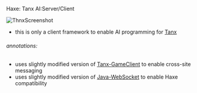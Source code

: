 Haxe: Tanx AI:Server/Client

![ThnxScreenshot](http://i.imgur.com/iTRi7SE.png)

* this is only a client framework to enable AI programming for [Tanx](https://github.com/Maksims/tanx)


###### annotations:
* uses slightly modified version of [Tanx-GameClient](https://playcanvas.com/project/362275/overview/thnx) to enable cross-site messaging
* uses slightly modified version of [Java-WebSocket](https://github.com/TooTallNate/Java-WebSocket) to enable Haxe compatibility 
